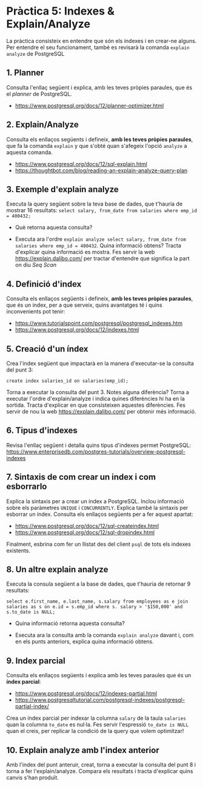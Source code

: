 # Pràctica 5: Indexes & Explain/Analyze

La pràctica consisteix en entendre que són els indexes i en crear-ne alguns. Per entendre el seu funcionament, també es revisarà la comanda `explain analyze` de PostgreSQL

## 1. Planner

Consulta l'enllaç següent i explica, amb les teves pròpies paraules, que és el *planner* de PostgreSQL.

* https://www.postgresql.org/docs/12/planner-optimizer.html

## 2. Explain/Analyze

Consulta els enllaços següents i defineix, **amb les teves pròpies paraules**, que fa la comanda `explain` y que s'obté quan s'afegeix l'opció `analyze` a aquesta comanda.

* https://www.postgresql.org/docs/12/sql-explain.html
* https://thoughtbot.com/blog/reading-an-explain-analyze-query-plan

## 3. Exemple d'explain analyze

Executa la query següent sobre la teva base de dades, que t'hauria de mostrar 16 resultats: `select salary, from_date from salaries where emp_id = 400432;` 

* Què retorna aquesta consulta?

* Executa ara l'ordre `explain analyze select salary, from_date from salaries where emp_id = 400432`. Quina informació obtens? Tracta d'explicar quina informació es mostra. Fes servir la web https://explain.dalibo.com/ per tractar d'entendre que significa la part on diu *Seq Scan* 

## 4. Definició d'index

Consulta els enllaços següents i defineix, **amb les teves pròpies paraules**, que és un index, per a que serveix, quins avantatges té i quins inconvenients pot tenir:

* https://www.tutorialspoint.com/postgresql/postgresql_indexes.htm
* https://www.postgresql.org/docs/12/indexes.html

## 5. Creació d'un índex

Crea l'index següent que impactarà en la manera d'executar-se la consulta del punt 3:

    create index salaries_id on salaries(emp_id);

Torna a executar la consulta del punt 3. Notes alguna diferència? Torna a executar l'ordre d'explain/analyze i indica quines diferències hi ha en la sortida. Tracta d'explicar en que consisteixen aquestes diferències. Fes servir de nou la web https://explain.dalibo.com/  per obtenir més informació.

## 6. Tipus d'indexes

Revisa l'enllaç següent i detalla quins tipus d'indexes permet PostgreSQL:
https://www.enterprisedb.com/postgres-tutorials/overview-postgresql-indexes

## 7. Sintaxis de com crear un index i com esborrarlo

Explica la sintaxis per a crear un índex a PostgreSQL. Inclou informació sobre els paràmetres `UNIQUE` i `CONCURRENTLY`. Explica també la sintaxis per esborrar un índex. Consulta els enllaços següents per a fer aquest apartat:

* https://www.postgresql.org/docs/12/sql-createindex.html
* https://www.postgresql.org/docs/12/sql-dropindex.html

Finalment, esbrina com fer un llistat des del client `psql` de tots els indexes existents.

## 8. Un altre explain analyze

Executa la consula següent a la base de dades, que t'hauria de retornar 9 resultats:

	select e.first_name, e.last_name, s.salary from employees as e join salaries as s on e.id = s.emp_id where s. salary > '$150,000' and s.to_date is NULL; 

* Quina informació retorna aquesta consulta?

* Executa ara la consulta amb la comanda `explain analyze` davant i, com en els punts anteriors, explica quina informació obtens.

## 9. Index parcial

Consulta els enllaços següents i explica amb les teves paraules que és un **índex parcial**:

* https://www.postgresql.org/docs/12/indexes-partial.html
* https://www.postgresqltutorial.com/postgresql-indexes/postgresql-partial-index/

Crea un índex parcial per indexar la columna `salary` de la taula `salaries` quan la columna `to_date` es nul·la. Fes servir l'espressió `to_date is NULL` quan el creis, per replicar la condició de la query que volem optimitzar!

## 10. Explain analyze amb l'index anterior

Amb l'index del punt anteruir, creat, torna a executar la consulta del punt 8 i torna a fer l'explain/analyze. Compara els resultats i tracta d'explicar quins canvis s'han produït.

